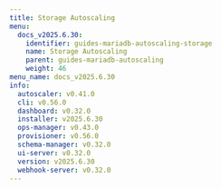 ```yaml
---
title: Storage Autoscaling
menu:
  docs_v2025.6.30:
    identifier: guides-mariadb-autoscaling-storage
    name: Storage Autoscaling
    parent: guides-mariadb-autoscaling
    weight: 46
menu_name: docs_v2025.6.30
info:
  autoscaler: v0.41.0
  cli: v0.56.0
  dashboard: v0.32.0
  installer: v2025.6.30
  ops-manager: v0.43.0
  provisioner: v0.56.0
  schema-manager: v0.32.0
  ui-server: v0.32.0
  version: v2025.6.30
  webhook-server: v0.32.0
---
```


